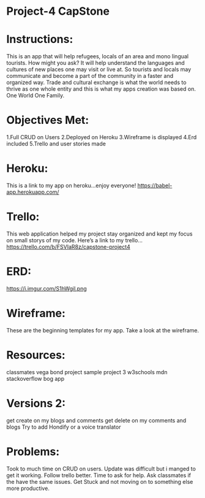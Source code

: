 # Project-4 CapStone 

# Instructions: 
This is an app that will help refugees, locals of an area and mono lingual tourists. How might you ask? It will help understand the languages and cultures of new places one may visit or live at. So tourists and locals may communicate and become a part of the community in a faster and organized way. Trade and cultural exchange is what the world needs to thrive as one whole entity and this is what my apps creation was based on. One World One Family. 

# Objectives Met:
1.Full CRUD on Users
2.Deployed on Heroku
3.Wireframe is displayed
4.Erd included
5.Trello and user stories made

# Heroku: 
This is a link to my app on heroku...enjoy everyone! 
https://babel-app.herokuapp.com/

# Trello: 
This web application helped my project stay organized and kept my focus on small storys of my code. Here’s a link to my trello... https://trello.com/b/FSVIaR8z/capstone-project4

# ERD:
https://i.imgur.com/S1hWgil.png

# Wireframe: 
These are the beginning templates for my app. Take a look at the wireframe.

# Resources:
classmates 
vega bond project 
sample project 3
w3schools
mdn
stackoverflow
bog app


# Versions 2:
get create on my blogs and comments
get delete on my comments and blogs
Try to add Hondify or a voice translator



# Problems:
Took to much time on CRUD on users. Update was difficult but i manged to get it working. 
Follow trello better.
Time to ask for help.
Ask classmates if the have the same issues. 
Get Stuck and not moving on to something else more productive.




